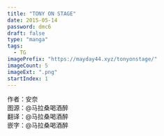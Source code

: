 ```yaml
---
title: "TONY ON STAGE"
date: 2015-05-14
password: dmc6
draft: false
type: "manga"
tags:
  - TG
imagePrefix: "https://mayday44.xyz/tonyonstage/"  
imageCount: 5
imageExt: ".png" 
startIndex: 1
---
```

作者：安奈   
图源：@马拉桑喝酒醉  
翻译：@马拉桑喝酒醉  
嵌字：@马拉桑喝酒醉     